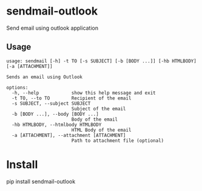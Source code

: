 # sendmail-outlook
Send email using outlook application 

## Usage
```
usage: sendmail [-h] -t TO [-s SUBJECT] [-b [BODY ...]] [-hb HTMLBODY] [-a [ATTACHMENT]]

Sends an email using Outlook

options:
  -h, --help            show this help message and exit
  -t TO, --to TO        Recipient of the email
  -s SUBJECT, --subject SUBJECT
                        Subject of the email
  -b [BODY ...], --body [BODY ...]
                        Body of the email
  -hb HTMLBODY, --htmlbody HTMLBODY
                        HTML Body of the email
  -a [ATTACHMENT], --attachment [ATTACHMENT]
                        Path to attachment file (optional)
```

# Install
pip install sendmail-outlook
